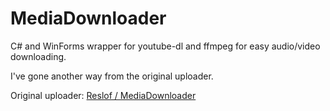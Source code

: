 MediaDownloader
===============

C# and WinForms wrapper for youtube-dl and ffmpeg for easy audio/video downloading.

I've gone another way from the original uploader.

Original uploader: [Reslof / MediaDownloader](https://github.com/Reslof/MediaDownloader)
